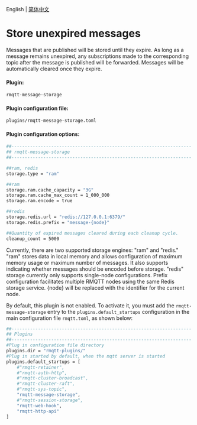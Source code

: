 English | [简体中文](../zh_CN/store-message.md)


# Store unexpired messages

Messages that are published will be stored until they expire. As long as a message remains unexpired, any subscriptions made to the corresponding topic after the message is published will be forwarded. Messages will be automatically cleared once they expire.

#### Plugin:

```bash
rmqtt-message-storage
```

#### Plugin configuration file:

```bash
plugins/rmqtt-message-storage.toml
```

#### Plugin configuration options:

```bash
##--------------------------------------------------------------------
## rmqtt-message-storage
##--------------------------------------------------------------------

##ram, redis
storage.type = "ram"

##ram
storage.ram.cache_capacity = "3G"
storage.ram.cache_max_count = 1_000_000
storage.ram.encode = true

##redis
storage.redis.url = "redis://127.0.0.1:6379/"
storage.redis.prefix = "message-{node}"

##Quantity of expired messages cleared during each cleanup cycle.
cleanup_count = 5000
```

Currently, there are two supported storage engines: "ram" and "redis." "ram" stores data in local memory and allows 
configuration of maximum memory usage or maximum number of messages. It also supports indicating whether messages 
should be encoded before storage. "redis" storage currently only supports single-node configurations. Prefix configuration 
facilitates multiple RMQTT nodes using the same Redis storage service. {node} will be replaced with the identifier for 
the current node.


By default, this plugin is not enabled. To activate it, you must add the `rmqtt-message-storage` entry to the
`plugins.default_startups` configuration in the main configuration file `rmqtt.toml`, as shown below:
```bash
##--------------------------------------------------------------------
## Plugins
##--------------------------------------------------------------------
#Plug in configuration file directory
plugins.dir = "rmqtt-plugins/"
#Plug in started by default, when the mqtt server is started
plugins.default_startups = [
    #"rmqtt-retainer",
    #"rmqtt-auth-http",
    #"rmqtt-cluster-broadcast",
    #"rmqtt-cluster-raft",
    #"rmqtt-sys-topic",
    "rmqtt-message-storage",
    #"rmqtt-session-storage",
    "rmqtt-web-hook",
    "rmqtt-http-api"
]
```










